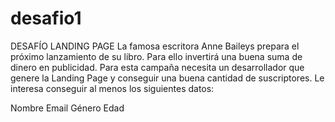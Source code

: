 # desafio1
DESAFÍO LANDING PAGE
La famosa escritora Anne Baileys prepara el próximo lanzamiento de su libro. Para ello invertirá una buena suma de dinero en publicidad. Para esta campaña necesita un desarrollador que genere la Landing Page y conseguir una buena cantidad de suscriptores.
Le interesa conseguir al menos los siguientes datos:

Nombre
Email
Género
Edad